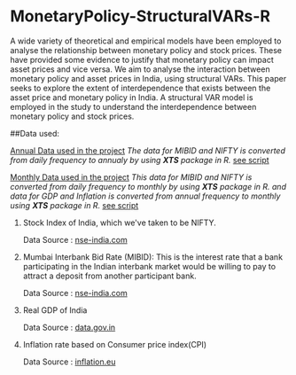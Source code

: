 # MonetaryPolicy-StructuralVARs-R

A wide variety of theoretical and empirical models have been employed to analyse the relationship between monetary policy and stock prices. These have provided some evidence to justify that monetary policy can impact asset prices and vice versa. We aim to analyse the interaction between monetary policy and asset prices in India, using structural VARs. This paper seeks to explore the extent of interdependence that exists between the asset price and monetary policy in India. A structural VAR model is employed in the study to understand the interdependence between monetary policy and stock prices.

##Data used:

 [Annual Data used in the project](https://github.com/ronitkishore/MonetaryPolicy-StructuralVARs-R/blob/master/Data/annual_data.csv)
 *The data for MIBID and NIFTY is converted from daily frequency to annualy by using __XTS__ package in R.*
 [see script](https://github.com/ronitkishore/MonetaryPolicy-StructuralVARs-R/blob/master/R%20scripts/data_clean.R)


 [Monthly Data used in the project](https://github.com/ronitkishore/MonetaryPolicy-StructuralVARs-R/blob/master/Data/monthly_data.csv)
 *This data for MIBID and NIFTY is converted from daily frequency to monthly by using __XTS__ package in R. and data for GDP and Inflation is converted from annual frequency to monthly using __XTS__ package in R.* 
 [see script](https://github.com/ronitkishore/MonetaryPolicy-StructuralVARs-R/blob/master/R%20scripts/data_clean.R)


1. Stock Index of India, which we've taken to be NIFTY.

    Data Source : [nse-india.com](http://nseindia.com/products/content/equities/indices/historical_index_data.htm)

2. Mumbai Interbank Bid Rate (MIBID): This is the interest rate that a bank participating in the Indian interbank market would be willing to pay to attract a deposit from another participant bank.

    Data Source : [nse-india.com](http://www.nse-india.com/marketinfo/eod_information/bidbor.jsp)

3. Real GDP of India

    Data Source : [data.gov.in](data.gov.in)

4. Inflation rate based on Consumer price index(CPI)

    Data Source : [inflation.eu](http://www.inflation.eu/inflation-rates/india/historic-inflation/cpi-inflation-india.aspx)

